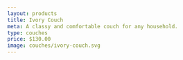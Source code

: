 ```yaml
---
layout: products
title: Ivory Couch
meta: A classy and comfortable couch for any household.
type: couches
price: $130.00
image: couches/ivory-couch.svg
---
```

